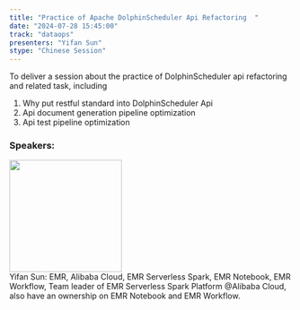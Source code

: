 ```yaml
---
title: "Practice of Apache DolphinScheduler Api Refactoring  "
date: "2024-07-28 15:45:00" 
track: "dataops"
presenters: "Yifan Sun"
stype: "Chinese Session"
---
```

To deliver a session about the practice of DolphinScheduler api refactoring and related task, including

1. Why put restful standard into DolphinScheduler Api
2. Api document generation pipeline optimization
3. Api test pipeline optimization
 ### Speakers: 
 <img src="https://sessionize.com/image/a188-400o400o1-3oG2DUPji3az48rLyVszKn.png" width="200" /><br>Yifan Sun: EMR, Alibaba Cloud, EMR Serverless Spark, EMR Notebook, EMR Workflow, Team leader of  EMR Serverless Spark Platform @Alibaba Cloud, also have an ownership on EMR Notebook and EMR Workflow.
 <br><br>